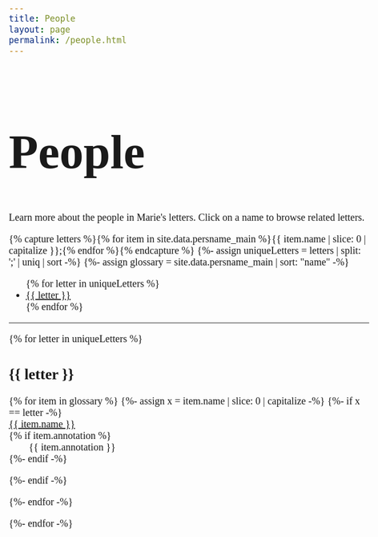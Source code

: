 ```yaml
---
title: People
layout: page
permalink: /people.html
---
```

<style>
body {
  font-family: 'Playfair Display', serif;
    font-size: 20px;
}

.title {
        font-family: 'Dawning of a New Day', cursive;
        font-size: 48px;
      }
    </style>

<div class="title"><h1>People</h1></div>
<div class="body">
<p>Learn more about the people in Marie's letters. Click on a name to browse related letters.</p>

{% capture letters %}{% for item in site.data.persname_main %}{{ item.name | slice: 0 | capitalize }};{% endfor %}{% endcapture %}
{%- assign uniqueLetters = letters | split: ';' | uniq | sort -%}
{%- assign glossary = site.data.persname_main | sort: "name" -%}

<ul class="list-inline">
{% for letter in uniqueLetters %}
<li class="list-inline-item h2"><a href="#{{ letter }}">{{ letter }}</a></li>
{% endfor %}
</ul>
<hr>

<div>

{% for letter in uniqueLetters %}
<h2 class="pt-4" id="{{ letter }}">{{ letter }}</h2>

<dl id="glossary-list">
{% for item in glossary %}
{%- assign x = item.name | slice: 0 | capitalize -%}
{%- if x == letter -%}
    <dt class="glossary-def"><div id="{{ item.key }}"><a href="{{ '/browse.html#' | append: item.key | relative_url }}">
    {{ item.name }}</a></div></dt> 
    {% if item.annotation %}<dd>{{ item.annotation }}</dd>{%- endif -%}
    
{%- endif -%}

{%- endfor -%}
</dl>

{%- endfor -%}

